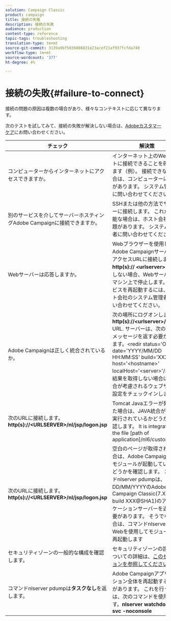 ```yaml
---
solution: Campaign Classic
product: campaign
title: 接続の失敗
description: 接続の失敗
audience: production
content-type: reference
topic-tags: troubleshooting
translation-type: tm+mt
source-git-commit: 3139a9bf5036086831e23acef21af937fcfda740
workflow-type: tm+mt
source-wordcount: '377'
ht-degree: 4%

---
```



# 接続の失敗{#failure-to-connect}

接続の問題の原因は複数の場合があり、様々なコンテキストに応じて異なります。

次のテストを試してみて、接続の失敗が解決しない場合は、[Adobeカスタマーケア](https://helpx.adobe.com/jp/enterprise/admin-guide.html/enterprise/using/support-for-experience-cloud.ug.html)にお問い合わせください。



<table> 
<thead> 
<tr> 
<th>チェック<br /> </th> 
<th>解決策<br /> </th> 
</tr> 
</thead> 
<tbody> 
<tr> 
<td>コンピューターからインターネットにアクセスできますか。</td> 
<td>インターネット上のWebサイトに接続できることを確認します（例）。 接続できない場合は、コンピューターに問題があります。 システム管理者に問い合わせてください。</td>
</tr>
<tr> 
<td>別のサービスを介してサーバーホスティングAdobe Campaignに接続できますか。</td> 
<td>SSHまたは他の方法でサーバーに接続します。 これが不可能な場合は、ホスト会社に問題があります。 システム管理者に問い合わせてください。</td>
</tr>
<tr> 
<td>Webサーバーは応答しますか。</td> 
<td>Webブラウザーを使用してAdobe CampaignサーバーのアクセスURLに接続します。<b>http(s):// &lt;urlserver&gt;</b>. 応答しない場合、Webサーバーはマシン上で停止します。 サービスを再起動するには、ホスト会社のシステム管理者に問い合わせてください。</td>
</tr>
<tr> 
<td>Adobe Campaignは正しく統合されているか。</td> 
<td>次の場所にログオンします。<b>http(s)://&lt;urlserver&gt;/r/test</b> URL. サーバーは、次の種類のメッセージを返す必要があります。&lt;redir status='OK' date='YYYY/MM/DD HH:MM:SS' build='XXXX' host='&lt;hostname&gt;' localHost='&lt;server&gt;'/&gt;
この結果を取得しない場合は、統合が考慮されるウェブサーバ設定をチェックインします。</td>
</tr>
<tr> 
<td>次のURLに接続します。<b>http(s)://&lt;URLSERVER&gt;/nl/jsp/logon.jsp</b></td>
<td>Tomcat Javaエラーが発生した場合は、JAVA統合が正しく実行されているかどうかを確認します。 It is integrated in the file [path of application]/nl6/customer.sh</td>
</tr>
<tr> 
<td>次のURLに接続します。<b>http(s)://&lt;URLSERVER&gt;/nl/jsp/logon.jsp</b></td>
<td>空白のページが取得された場合は、Adobe CampaignWebモジュールが起動しているかどうかを確認します。 コマンドnlserver pdumpは、DD/MM/YYYYのAdobe Campaign Classic(7.X YY.R build XXX@SHA1)のアプリケーションサーバーを返す必要があります。 そうでない場合は、コマンドnlserver開始Webを使用してモジュールを再起動します</td>
</tr>
<tr>
<td>セキュリティゾーンの一般的な構成を確認します。</td>
<td>セキュリティゾーンの設定についての詳細は、<a href="https://experienceleague.adobe.com/docs/campaign-classic/using/installing-campaign-classic/additional-configurations/configuring-campaign-server.html?lang=en#configuring-campaign-server"/>このセクションを参照してください。</a></td>
</tr>
<tr>
<td>コマンドnlserver pdumpは<b>タスクなし</b>を返します。</td>
<td>Adobe Campaignアプリケーション全体を再起動する必要があります。 これを行うには、次のコマンドを使用します。<b>nlserver watchdog -svc -noconsole</b></td>
</tr>
</tbody> 
</table>
